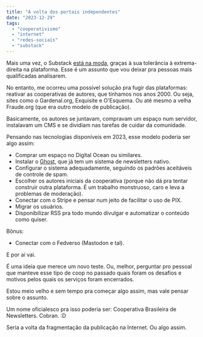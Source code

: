 ```yaml
---
title: "A volta dos portais independentes"
date: "2023-12-29"
tags: 
  - "cooperativismo"
  - "internet"
  - "redes-sociais"
  - "substack"
---
```


Mais uma vez, o Substack [está na moda](https://margaretatwood.substack.com/p/substacks-dilemma), graças à sua tolerância à extrema-direita na plataforma. Esse é um assunto que vou deixar pra pessoas mais qualificadas analisarem.

No entanto, me ocorreu uma possível solução pra fugir das plataformas: reativar as cooperativas de autores, que tínhamos nos anos 2000. Ou seja, sites como o Gardenal.org, Exquisite e O'Esquema. Ou até mesmo a velha Fraude.org (que era outro modelo de publicação).

Basicamente, os autores se juntavam, compravam um espaço num servidor, instalavam um CMS e se dividiam nas tarefas de cuidar da comunidade.

Pensando nas tecnologias disponíveis em 2023, esse modelo poderia ser algo assim:

- Comprar um espaço no Digital Ocean ou similares.
- Instalar o [Ghost](https://ghost.org/), que já tem um sistema de newsletters nativo.
- Configurar o sistema adequadamente, seguindo os padrões aceitáveis de controle de spam.
- Escolher os autores iniciais da cooperativa (porque não dá pra tentar construir outra plataforma. É um trabalho monstruoso, caro e leva a problemas de moderação).
- Conectar com o Stripe e pensar num jeito de facilitar o uso de PIX.
- Migrar os usuários.
- Disponibilizar RSS pra todo mundo divulgar e automatizar o conteúdo como quiser.

Bônus:

- Conectar com o Fedverso (Mastodon e tal).

E por aí vai.

É uma ideia que merece um novo teste. Ou, melhor, perguntar pro pessoal que manteve esse tipo de coop no passado quais foram os desafios e motivos pelos quais os serviços foram encerrados.

Estou meio velho e sem tempo pra começar algo assim, mas vale pensar sobre o assunto.

Um nome oficialesco pra isso poderia ser: Cooperativa Brasileira de Newsletters. Cobran. :D

Seria a volta da fragmentação da publicação na Internet. Ou algo assim.
